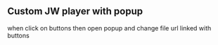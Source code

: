 <h2>Custom JW player with popup</h2>
<p>when click on buttons then open popup and change file url linked with buttons</p>
